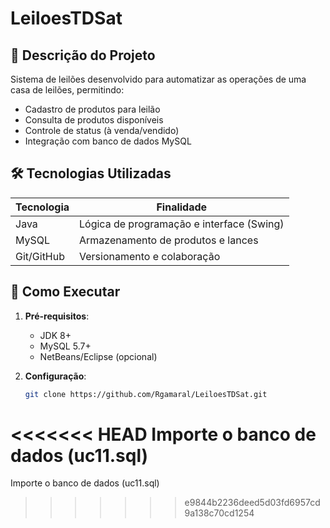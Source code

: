 # LeiloesTDSat

## 📌 Descrição do Projeto
Sistema de leilões desenvolvido para automatizar as operações de uma casa de leilões, permitindo:
- Cadastro de produtos para leilão
- Consulta de produtos disponíveis
- Controle de status (à venda/vendido)
- Integração com banco de dados MySQL

## 🛠️ Tecnologias Utilizadas
| Tecnologia | Finalidade |
|------------|------------|
| Java       | Lógica de programação e interface (Swing) |
| MySQL      | Armazenamento de produtos e lances |
| Git/GitHub | Versionamento e colaboração |

## 🚀 Como Executar
1. **Pré-requisitos**:
   - JDK 8+
   - MySQL 5.7+
   - NetBeans/Eclipse (opcional)

2. **Configuração**:
   ```bash
   git clone https://github.com/Rgamaral/LeiloesTDSat.git
<<<<<<< HEAD
   Importe o banco de dados (uc11.sql)
=======
   Importe o banco de dados (uc11.sql)
>>>>>>> e9844b2236deed5d03fd6957cd9a138c70cd1254
